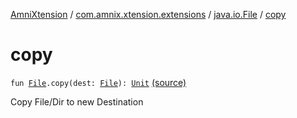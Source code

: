 [AmniXtension](../../index.md) / [com.amnix.xtension.extensions](../index.md) / [java.io.File](index.md) / [copy](./copy.md)

# copy

`fun `[`File`](http://docs.oracle.com/javase/6/docs/api/java/io/File.html)`.copy(dest: `[`File`](http://docs.oracle.com/javase/6/docs/api/java/io/File.html)`): `[`Unit`](https://kotlinlang.org/api/latest/jvm/stdlib/kotlin/-unit/index.html) [(source)](https://github.com/AmniX/AmniXTension/tree/master/AmniXtension/src/main/java/com/amnix/xtension/extensions/FileExtensions.kt#L54)

Copy File/Dir to new Destination

